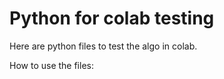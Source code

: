# Python for colab testing

Here are python files to test the algo in colab.

How to use the files:

